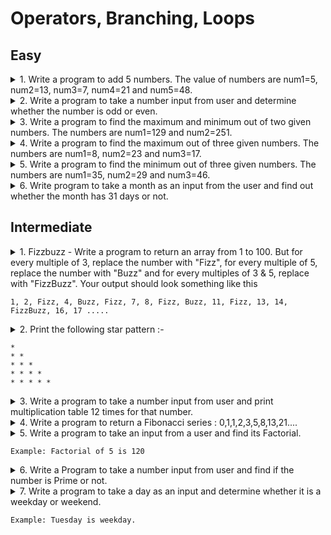 # Operators, Branching, Loops

## Easy

<!-- Question 1 -->
 
<details>
  <summary>
   1. Write a program to add 5 numbers. The value of numbers are num1=5, num2=13, num3=7, num4=21 and num5=48.
  </summary>
        
- `index.js`
```javascript
const num1 = 5;
const num2 = 13;
const num3 = 7;
const num4 = 21;
const num5 = 48;
    
const add = (a, b, c, d, e) => {
    return a + b + c + d + e; 
}
add(num1, num2, num3, num4, num5 );  // 94
```
</details>

<!-- Question 2 -->
 
<details>
  <summary>
   2. Write a program to take a number input from user and determine whether the number is odd or even.
  </summary>
    
- `index.html`
```html
   <label for="input">
        Enter number :  <input type="number" id="input" name="input" />
   </label>
    <button id="check"> Check </button>
```
    
- `index.js`
```javascript
    const checkBtn = document.querySelector("#check");
    const input = document.querySelector("#input");
    
    const checkOddEven = (num) => {
        if(num % 2 === 0) console.log("number is Even")
        else console.log("number is Odd")
    }
    
    checkBtn.addEventListener("click", () => checkOddEven(input.value) );
    
```
</details>

<!-- Question 3 -->
 
<details>
  <summary>
   3. Write a program to find the maximum and minimum out of two given numbers. The numbers are num1=129 and num2=251.
  </summary>
    
    
- `index.js`
```javascript
const num1 = 129;
const num2 = 251;
    
const maxMin = (a, b) => {
    if(a > b) console.log("Maximum number is " + a + " Minimum number is " + b)
    else console.log("Maximum number is " + b + " Minimum number is " + a)
}
    
maxMin(num1, num2);   // Maximum number is 251 Minimum number is 129
    
```
</details>

<!-- Question 4 -->
 
<details>
  <summary>
     4. Write a program to find the maximum out of three given numbers. The numbers are num1=8, num2=23 and num3=17.
  </summary>
        
- `index.js`
```javascript
const num1 = 8;
const num2 = 23;
const num3 = 17;
    
const maximumNumber = (a, b, c) => {
    if(a > b){
        if( a > c) console.log( a + " is the maximum number")
        else console.log(c + " is the maximum number")       
    } else {
        if( b > c) console.log(b + " is the maximum number") 
        else  console.log(c + " is the maximum number")   
    }
}
    
maximumNumber(num1, num2, num3);    // 23 is the maximum number
```
</details>

<!-- Question 5 -->
 
<details>
  <summary>
   5. Write a program to find the minimum out of three given numbers. The numbers are num1=35, num2=29 and num3=46.
  </summary>
     
- `index.js`
```javascript
const num1 = 35;
const num2 = 29;
const num3 = 46;
    
const minimumNumber = (a, b, c) => {
    if(a > b){
        if( b < c) console.log( b + " is the minimum number")
        else console.log(c + " is the minimum number")       
    } else {
        if( a > c) console.log(c + " is the minimum number") 
        else  console.log(a + " is the minimum number")   
    }
}
    
minimumNumber(num1, num2, num3);    // 29 is the minimum number
```
</details>

<!-- Question 6 -->
 
<details>
  <summary>
   6. Write program to take a month as an input from the user and find out whether the month has 31 days or not.
  </summary>
    
- `index.html`
```html
   <label for="input">
        Enter number :  <input type="number" id="input" name="input" />
   </label>
   <button id="check"> Check </button>
```
    
- `index.js`
```javascript
    const checkBtn = document.querySelector("#check");
    const input = document.querySelector("#input");
    
    const monthDays = (name) => {
    const monthName = name.toLowerCase();
        if(monthName == "january" || monthName == "march" || monthName == "may" || 
        monthName == "july" || monthName == "august" || 
        monthName == "october" || monthName == "december") console.log("Month has 31 days")
        else console.log("Month has not 31 days")
    }
    monthDays(may)
    checkBtn.addEventListener("click", () => monthDays(input.value) )    
    
```
</details>











## Intermediate

<!-- Question 1 -->
 
<details>
  <summary>
   1. Fizzbuzz - Write a program to return an array from 1 to 100. But for every multiple of 3, replace the number with "Fizz", for every multiple of 5, replace the number with "Buzz" and for every multiples of 3 & 5, replace with "FizzBuzz".
   Your output should look something like this
   
   `1, 2, Fizz, 4, Buzz, Fizz, 7, 8, Fizz, Buzz, 11, Fizz, 13, 14, FizzBuzz, 16, 17 ..... `
  </summary>
    
- `index.js`
```javascript
   for(let i =1; i<= 100; i++) {
        if(i % 3 == 0 && i % 5 == 0)console.log("FizzBuzz ");
        else if( i % 5 == 0) console.log("Buzz");
        else if (i % 3 == 0) console.log("Fizz");
        else console.log(i);
   }    
```
</details>
 
 <!-- Question 2 -->
 
<details>
  <summary>
   2. Print the following star pattern :-

    * 
    * * 
    * * * 
    * * * * 
    * * * * *
  </summary>
    
    
- `index.js`
```javascript
for (let row = 1; row < 6; row++) {
    for (let col = 0; col < row; col++){
       console.log("* ");
  }
    console.log("");
}
```
</details>
 
 <!-- Question 3 -->
 
<details>
  <summary>
   3. Write a program to take a number input from user and print multiplication table 12 times for that number.
  </summary>
    
 - `index.html`
```html
   <label for="input">
        Enter number :  <input type="number" id="input" name="input" />
   </label>
    <button id="check"> Check </button>
```
 
- `index.js`
```javascript
const checkBtn = document.querySelector("#check");
const input = document.querySelector("#input");
 
const table = (n) => {
    for(let i =1 ; i<= 12; i++){
        console.log(n*i);
    }
}    
                         
checkBtn.addEventListener("click", () => table(input.value) );

```
</details>
 
 <!-- Question 4 -->
 
<details>
  <summary>
   4. Write a program to return a Fibonacci series : 0,1,1,2,3,5,8,13,21....
  </summary>
 
- `index.js`
```javascript
let n1 = 0, n2 = 1, nextTerm;

for (let i = 1; i <= 10; i++) {
    console.log(n1);
    nextTerm = n1 + n2;
    n1 = n2;
    n2 = nextTerm;
}
    
```
</details>
 
<!-- Question 5 -->
 
<details>
  <summary>   
5. Write a program to take an input from a user and find its Factorial.
   
   `Example: Factorial of 5 is 120`
  </summary>
    
- `index.html`
```html
   <label for="input">
        Enter number :  <input type="number" id="input" name="input" />
   </label>
    <button id="check"> Check </button>
```
    
- `index.js`
```javascript
 const checkBtn = document.querySelector("#check");
 const input = document.querySelector("#input");
 
 const factorial = (n) => {
    let ans = 1;
    for(let i =n; i > 1; i--){
       ans *= i;
    }
    console.log(ans);
 }
    
checkBtn.addEventListener("click", () => factorial(input.value) );
 
```
</details>
 
 <!-- Question 6 -->
 
<details>
  <summary>
   6. Write a Program to take a number input from user and find if the number is Prime or not.
  </summary>
    
- `index.html`
```html
   <label for="input">
        Enter number :  <input type="number" id="input" name="input" />
   </label>
    <button id="check"> Check </button>
```
    
- `index.js`
```javascript
const checkBtn = document.querySelector("#check");
const input = document.querySelector("#input");
    
const checkPrime = (number) => {
 let isPrime = true;
   if (number === 1) {
       console.log("1 is neither prime nor composite number.");
   }

   else if (number > 1) {

       for (let i = 2; i < number/2 ; i++) {
           if (number % i == 0) {
               isPrime = false;
               break;
           }
       }

       if (isPrime) {
           console.log(`${number} is a prime number`);
       } else {
           console.log(`${number} is a not prime number`);
       }
   }

   else {
       console.log("The number is not a prime number.");
   }
}
                                  
checkBtn.addEventListener("click", () => checkPrime(input.value) );
```
</details>
 
 <!-- Question 7 -->
 
<details>
  <summary>   
7. Write a program to take a day as an input and determine whether it is a weekday or weekend.
   
   `Example: Tuesday is weekday.`
  </summary>
    
- `index.html`
```html
   <label for="input">
        Enter number :  <input type="text" id="input" name="input" />
   </label>
    <button id="check"> Check </button>
```
    
- `index.js`
```javascript
 const checkBtn = document.querySelector("#check");
 const input = document.querySelector("#input");
   
 const checkDay = (day) => {
   day = day.toLowerCase();
    if( day == "monday" || day == "tuesday" || day == "wednesday" || day == "thursday" || day == "friday"){
       console.log(day + " is weekday");
    } else if (day == "saturday" || day == "sunday"){
       console.log(day + " is weekend");
    } else {
       console.log("Invalid Input");
    }
 }
 
 checkBtn.addEventListener("click", () => checkDay(input.value) );
 
```
</details>
 
 


    









